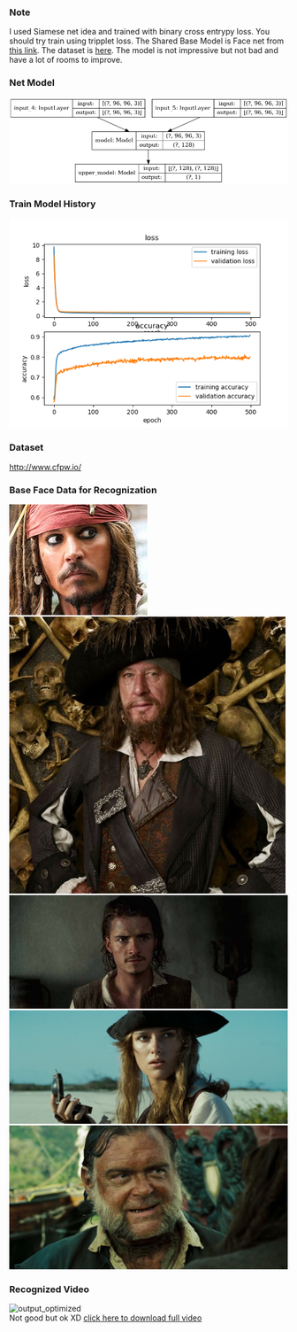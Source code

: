 ### Note
I used Siamese net idea and trained with binary cross entrypy loss. You should try train using tripplet loss. The Shared Base Model is Face net from [this link](https://github.com/iwantooxxoox/Keras-OpenFace). The dataset is [here](http://www.cfpw.io/). The model is not impressive but not bad and have a lot of rooms to improve.

### Net Model

![model](https://github.com/yeaung276/FaceRecognization/blob/master/src/Resources/model/model.png)

### Train Model History

![history](https://github.com/yeaung276/FaceRecognization/blob/master/src/Resources/model/model_train_history.png)

### Dataset

http://www.cfpw.io/

### Base Face Data for Recognization

![jack sparrow](https://github.com/yeaung276/FaceRecognization/blob/master/src/test_images/test(jsp).jpg)<br>
![borbosa](https://github.com/yeaung276/FaceRecognization/blob/master/src/test_images/borbosa.jpg)<br>
![will turner](https://github.com/yeaung276/FaceRecognization/blob/master/src/test_images/willturner.jpg)<br>
![elizabat](https://github.com/yeaung276/FaceRecognization/blob/master/src/test_images/elizabet.jpeg)<br>
![mr gibbs](https://github.com/yeaung276/FaceRecognization/blob/master/src/test_images/GibbsAWE.png)<br>

### Recognized Video
![output_optimized](https://user-images.githubusercontent.com/58524393/97069994-65de3200-15fa-11eb-9aa4-50bd0823228b.gif)<br>
Not good but ok XD [click here to download full video](https://github.com/yeaung276/FaceRecognization/blob/master/src/output_with_audio.mp4)

